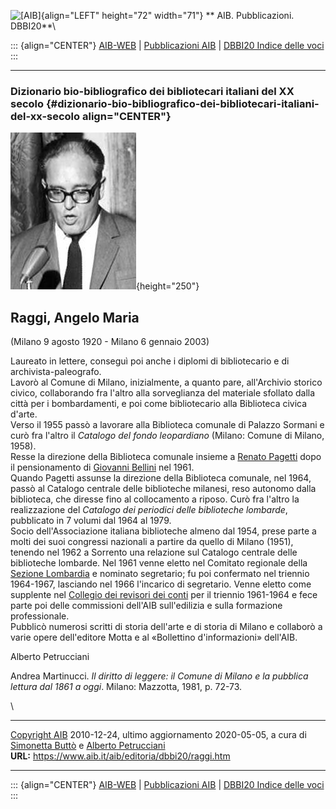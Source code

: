 ![\[AIB\]](/aib/wi/aibv72.gif){align="LEFT" height="72" width="71"}
** AIB. Pubblicazioni. DBBI20**\

::: {align="CENTER"}
[AIB-WEB](/) \| [Pubblicazioni AIB](/pubblicazioni/) \| [DBBI20 Indice
delle voci](dbbi20.htm)
:::

------------------------------------------------------------------------

### Dizionario bio-bibliografico dei bibliotecari italiani del XX secolo {#dizionario-bio-bibliografico-dei-bibliotecari-italiani-del-xx-secolo align="CENTER"}

![\[Ritratto\]](raggi.jpg){height="250"}

## Raggi, Angelo Maria

(Milano 9 agosto 1920 - Milano 6 gennaio 2003)

Laureato in lettere, conseguì poi anche i diplomi di bibliotecario e di
archivista-paleografo.\
Lavorò al Comune di Milano, inizialmente, a quanto pare, all\'Archivio
storico civico, collaborando fra l\'altro alla sorveglianza del
materiale sfollato dalla città per i bombardamenti, e poi come
bibliotecario alla Biblioteca civica d\'arte.\
Verso il 1955 passò a lavorare alla Biblioteca comunale di Palazzo
Sormani e curò fra l\'altro il *Catalogo del fondo leopardiano* (Milano:
Comune di Milano, 1958).\
Resse la direzione della Biblioteca comunale insieme a [Renato
Pagetti](pagetti.htm) dopo il pensionamento di [Giovanni
Bellini](bellini.htm) nel 1961.\
Quando Pagetti assunse la direzione della Biblioteca comunale, nel 1964,
passò al Catalogo centrale delle biblioteche milanesi, reso autonomo
dalla biblioteca, che diresse fino al collocamento a riposo. Curò fra
l\'altro la realizzazione del *Catalogo dei periodici delle biblioteche
lombarde*, pubblicato in 7 volumi dal 1964 al 1979.\
Socio dell\'Associazione italiana biblioteche almeno dal 1954, prese
parte a molti dei suoi congressi nazionali a partire da quello di Milano
(1951), tenendo nel 1962 a Sorrento una relazione sul Catalogo centrale
delle biblioteche lombarde. Nel 1961 venne eletto nel Comitato regionale
della [Sezione Lombardia](/aib/stor/sezioni/lom.htm) e nominato
segretario; fu poi confermato nel triennio 1964-1967, lasciando nel 1966
l\'incarico di segretario. Venne eletto come supplente nel [Collegio dei
revisori dei conti](/aib/stor/cariche60.htm) per il triennio 1961-1964 e
fece parte poi delle commissioni dell\'AIB sull\'edilizia e sulla
formazione professionale.\
Pubblicò numerosi scritti di storia dell\'arte e di storia di Milano e
collaborò a varie opere dell\'editore Motta e al «Bollettino
d\'informazioni» dell\'AIB.

Alberto Petrucciani

Andrea Martinucci. *Il diritto di leggere: il Comune di Milano e la
pubblica lettura dal 1861 a oggi*. Milano: Mazzotta, 1981, p. 72-73.

\

------------------------------------------------------------------------

[Copyright AIB](/su-questo-sito/dichiarazione-di-copyright-aib-web/)
2010-12-24, ultimo aggiornamento 2020-05-05, a cura di [Simonetta
Buttò](/aib/redazione3.htm) e [Alberto
Petrucciani](/su-questo-sito/redazione-aib-web/)\
**URL:** https://www.aib.it/aib/editoria/dbbi20/raggi.htm

------------------------------------------------------------------------

::: {align="CENTER"}
[AIB-WEB](/) \| [Pubblicazioni AIB](/pubblicazioni/) \| [DBBI20 Indice
delle voci](dbbi20.htm)
:::
